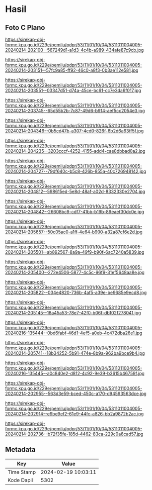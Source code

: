 # Hasil

## Foto C Plano

https://sirekap-obj-formc.kpu.go.id/229e/pemilu/pdpr/53/11/01/10/04/5311011004005-20240214-202100--567249d1-a1d3-4c4b-a989-434afe87c9cb.jpg

https://sirekap-obj-formc.kpu.go.id/229e/pemilu/pdpr/53/11/01/10/04/5311011004005-20240214-203151--57fc9a85-ff92-46c0-a8f3-0b3ae112e581.jpg

https://sirekap-obj-formc.kpu.go.id/229e/pemilu/pdpr/53/11/01/10/04/5311011004005-20240214-203551--03347d51-d74a-45ce-bc61-cc7e3da6f017.jpg

https://sirekap-obj-formc.kpu.go.id/229e/pemilu/pdpr/53/11/01/10/04/5311011004005-20240214-203745--65d55b2b-7c87-49d6-b914-aef5cc2054e3.jpg

https://sirekap-obj-formc.kpu.go.id/229e/pemilu/pdpr/53/11/01/10/04/5311011004005-20240214-204346--0b5cd47b-a307-4cd0-826f-6b2d6a63ff5f.jpg

https://sirekap-obj-formc.kpu.go.id/229e/pemilu/pdpr/53/11/01/10/04/5311011004005-20240214-204235--3203cccf-4252-4155-add4-cae8dbbad0a2.jpg

https://sirekap-obj-formc.kpu.go.id/229e/pemilu/pdpr/53/11/01/10/04/5311011004005-20240214-204727--79df640c-b5c8-426b-855a-40c726948142.jpg

https://sirekap-obj-formc.kpu.go.id/229e/pemilu/pdpr/53/11/01/10/04/5311011004005-20240214-204812--598615ed-5e8d-48af-a02d-8332330e2704.jpg

https://sirekap-obj-formc.kpu.go.id/229e/pemilu/pdpr/53/11/01/10/04/5311011004005-20240214-204842--26608bc9-cdf7-41bb-b19b-89eaef30dc0e.jpg

https://sirekap-obj-formc.kpu.go.id/229e/pemilu/pdpr/53/11/01/10/04/5311011004005-20240214-205657--50c05ac0-a1ff-4e64-b900-a32a87cf6e2d.jpg

https://sirekap-obj-formc.kpu.go.id/229e/pemilu/pdpr/53/11/01/10/04/5311011004005-20240214-205501--ab892567-8a9a-49f9-b90f-6ac7240a5839.jpg

https://sirekap-obj-formc.kpu.go.id/229e/pemilu/pdpr/53/11/01/10/04/5311011004005-20240214-205400--272e4506-5877-4c5c-96f9-31ef5648aa8e.jpg

https://sirekap-obj-formc.kpu.go.id/229e/pemilu/pdpr/53/11/01/10/04/5311011004005-20240214-205822--034e4820-736b-4af5-a39e-be9685e9ecd8.jpg

https://sirekap-obj-formc.kpu.go.id/229e/pemilu/pdpr/53/11/01/10/04/5311011004005-20240214-205145--18a45a53-78e7-42f0-b06f-db102f278041.jpg

https://sirekap-obj-formc.kpu.go.id/229e/pemilu/pdpr/53/11/01/10/04/5311011004005-20240216-135444--0bd6fabf-46d1-4ef5-a0eb-4c472dba26e1.jpg

https://sirekap-obj-formc.kpu.go.id/229e/pemilu/pdpr/53/11/01/10/04/5311011004005-20240214-205741--18b34252-5b91-474e-8b9a-962ba9bce9b4.jpg

https://sirekap-obj-formc.kpu.go.id/229e/pemilu/pdpr/53/11/01/10/04/5311011004005-20240216-135445--a0c840e2-d812-4c92-9e39-b3615b46759f.jpg

https://sirekap-obj-formc.kpu.go.id/229e/pemilu/pdpr/53/11/01/10/04/5311011004005-20240214-202955--563d3e59-bced-450c-a170-d94593563dce.jpg

https://sirekap-obj-formc.kpu.go.id/229e/pemilu/pdpr/53/11/01/10/04/5311011004005-20240214-202914--e9be9ef2-61e9-44fc-a826-bb2a9872b2ac.jpg

https://sirekap-obj-formc.kpu.go.id/229e/pemilu/pdpr/53/11/01/10/04/5311011004005-20240214-202736--b72f35fe-185d-4462-83ca-229c0a6cad57.jpg


## Metadata

| Key        | Value               |
| ---------- | ------------------- |
| Time Stamp | 2024-02-19 10:03:11 |
| Kode Dapil | 5302                |




